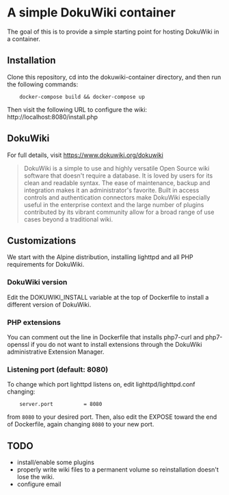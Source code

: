# A simple DokuWiki container

The goal of this is to provide a simple starting point for hosting DokuWiki
in a container. 

## Installation

Clone this repository, cd into the dokuwiki-container directory, and then run
the following commands:
```
	docker-compose build && docker-compose up
```

Then visit the following URL to configure the wiki:
	http://localhost:8080/install.php

## DokuWiki

For full details, visit https://www.dokuwiki.org/dokuwiki

>  DokuWiki is a simple to use and highly versatile Open Source wiki software that doesn't require a database. It is loved by users for its clean and readable syntax. The ease of maintenance, backup and integration makes it an administrator's favorite. Built in access controls and authentication connectors make DokuWiki especially useful in the enterprise context and the large number of plugins contributed by its vibrant community allow for a broad range of use cases beyond a traditional wiki. 

## Customizations

We start with the Alpine distribution, installing lighttpd and all PHP
requirements for DokuWiki.

### DokuWiki version

Edit the DOKUWIKI_INSTALL variable at the top of Dockerfile to install a
different version of DokuWiki.

### PHP extensions

You can comment out the line in Dockerfile that installs php7-curl and
php7-openssl if you do not want to install extensions through the DokuWiki
administrative Extension Manager.

### Listening port (default: 8080)

To change which port lighttpd listens on, edit lighttpd/lighttpd.conf changing:
```
	server.port          = 8080
```
from `8080` to your desired port. Then, also edit the EXPOSE toward the end of
Dockerfile, again changing `8080` to your new port.

## TODO
 - install/enable some plugins
 - properly write wiki files to a permanent volume so reinstallation doesn't
   lose the wiki.
 - configure email
